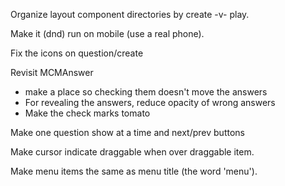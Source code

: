 Organize layout component directories by create -v- play.

Make it (dnd) run on mobile (use a real phone).

Fix the icons on question/create

Revisit MCMAnswer
 * make a place so checking them doesn't move the answers
 * For revealing the answers, reduce opacity of wrong answers 
 * Make the check marks tomato

Make one question show at a time and next/prev buttons

Make cursor indicate draggable when over draggable item.

Make menu items the same as menu title (the word 'menu').

